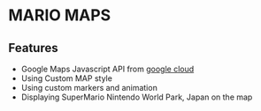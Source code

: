 # MARIO MAPS

## Features

-   Google Maps Javascript API from [google cloud](https://cloud.google.com/)
-   Using Custom MAP style
-   Using custom markers and animation
-   Displaying SuperMario Nintendo World Park, Japan on the map
